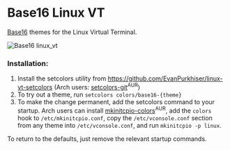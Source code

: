 # Base16 Linux VT
[Base16](https://github.com/chriskempson/base16) themes for the Linux Virtual Terminal.

![Base16 linux_vt](https://raw.github.com/philj56/base16-linux-vt/master/base16-vt.png)

### Installation:
1. Install the setcolors utility from https://github.com/EvanPurkhiser/linux-vt-setcolors 
(Arch users: [setcolors-git](https://aur.archlinux.org/packages/setcolors-git/)<sup>AUR</sup>)
2. To try out a theme, run `setcolors colors/base16-{theme}`
3. To make the change permanent, add the setcolors command to your startup.
Arch users can install [mkinitcpio-colors](https://aur.archlinux.org/packages/mkinitcpio-colors-git/)<sup>AUR</sup>,
add the `colors` hook to `/etc/mkinitcpio.conf`, copy the `/etc/vconsole.conf`
section from any theme into `/etc/vconsole.conf`, and run `mkinitcpio -p linux`.

To return to the defaults, just remove the relevant startup commands.
